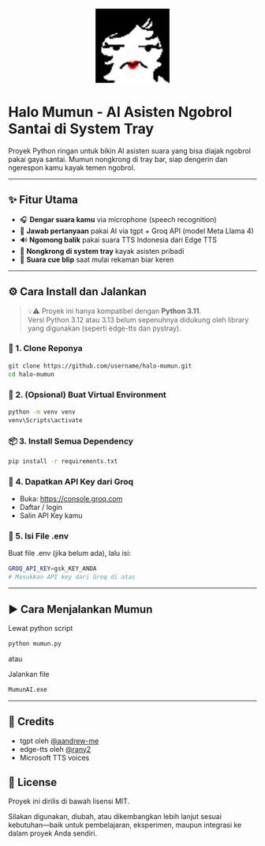 <p align="center">
  <img src="./mumun-tray.png" alt="MumunLogo" width="150"/>
</p>

#  Halo Mumun - AI Asisten Ngobrol Santai di System Tray

Proyek Python ringan untuk bikin AI asisten suara yang bisa diajak ngobrol pakai gaya santai. Mumun nongkrong di tray bar, siap dengerin dan ngerespon kamu kayak temen ngobrol.

---

## ✨ Fitur Utama

- 🎧 **Dengar suara kamu** via microphone (speech recognition)
- 🧠 **Jawab pertanyaan** pakai AI via tgpt + Groq API (model Meta Llama 4)
- 🔊 **Ngomong balik** pakai suara TTS Indonesia dari Edge TTS
- 📌 **Nongkrong di system tray** kayak asisten pribadi 
- 🎵 **Suara cue blip** saat mulai rekaman biar keren

---

## ⚙️ Cara Install dan Jalankan

> 💡⚠️ Proyek ini hanya kompatibel dengan **Python 3.11**.  
Versi Python 3.12 atau 3.13 belum sepenuhnya didukung oleh library yang digunakan (seperti edge-tts dan pystray).

### 🧾 1. Clone Reponya

```bash
git clone https://github.com/username/halo-mumun.git
cd halo-mumun
```
### 🧪 2. (Opsional) Buat Virtual Environment

```bash
python -m venv venv
venv\Scripts\activate  
```

### 📦 3. Install Semua Dependency

```bash
pip install -r requirements.txt
```

### 🔑 4. Dapatkan API Key dari Groq

 - Buka: https://console.groq.com
 - Daftar / login
 - Salin API Key kamu

### 📝 5. Isi File .env

Buat file .env (jika belum ada), lalu isi:
```bash
GROQ_API_KEY=gsk_KEY_ANDA
# Masukkan API key dari Groq di atas
```
---

## ▶️ Cara Menjalankan Mumun

Lewat python script 
```bash
python mumun.py
```
atau 

Jalankan file 
```bash
MumunAI.exe
```

---

## 🧠 Credits
- tgpt oleh [@aandrew-me](https://github.com/aandrew-me/tgpt)
- edge-tts oleh [@rany2](https://github.com/rany2/edge-tts)
- Microsoft TTS voices

## 📮 License

Proyek ini dirilis di bawah lisensi MIT.

Silakan digunakan, diubah, atau dikembangkan lebih lanjut sesuai kebutuhan—baik untuk pembelajaran, eksperimen, maupun integrasi ke dalam proyek Anda sendiri.
